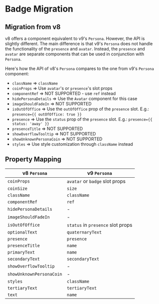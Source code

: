 # Badge Migration

## Migration from v8

v8 offers a component equivalent to v9's `Persona`. However, the API is slightly different. The main difference is that v9's `Persona` does not handle the functionality of the `presence` and `avatar`. Instead, the `presence` and `avatar` are separate components that can be used in conjunction with `Persona`.

Here's how the API of v8's `Persona` compares to the one from v9's `Persona` component:

- `className` => `className`
- `coinProps` => Use `avatar`'s or `presence`'s slot props
- `componentRef` => NOT SUPPORTED - use `ref` instead
- `hidePersonaDetails` => Use the `Avatar` component for this case
- `imageShouldFadeIn` => NOT SUPPORTED
- `isOutOfOffice` => Use the `outOfOffice` prop of the `presence` slot. E.g.: `presence={{ outOfOffice: true }}`
- `presence` => Use the `status` prop of the `presence` slot. E.g.: `presence={{ status: 'away' }}`
- `presenceTitle` => NOT SUPPORTED
- `showOverflowTooltip` => NOT SUPPORTED
- `showUnknownPersonaCoin` => NOT SUPPORTED
- `styles` => Use style customization through `className` instead

## Property Mapping

| v8 `Persona`             | v9 `Persona`                      |
| ------------------------ | --------------------------------- |
| `coinProps`              | `avatar` or `badge` slot props    |
| `coinSize`               | `size`                            |
| `className`              | `className`                       |
| `componentRef`           | `ref`                             |
| `hidePersonaDetails`     | -                                 |
| `imageShouldFadeIn`      | -                                 |
| `isOutOfOffice`          | `status` in `presence` slot props |
| `optionalText`           | `quaternaryText`                  |
| `presence`               | `presence`                        |
| `presenceTitle`          | `name`                            |
| `primaryText`            | `name`                            |
| `secondaryText`          | `secondaryText`                   |
| `showOverflowTooltip`    | -                                 |
| `showUnknownPersonaCoin` | -                                 |
| `styles`                 | `className`                       |
| `tertiaryText`           | `tertiaryText`                    |
| `text`                   | `name`                            |
